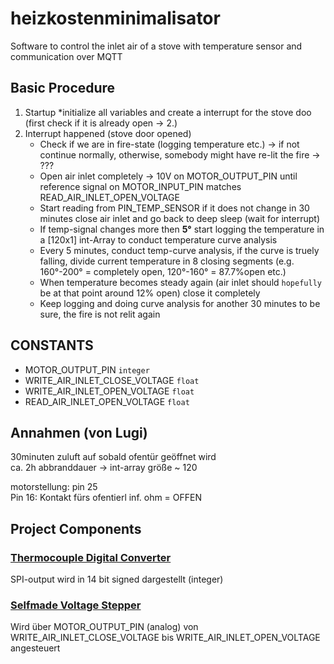 # heizkostenminimalisator
Software to control the inlet air of a stove with temperature sensor and communication over MQTT


## Basic Procedure
1. Startup
		*initialize all variables and create a interrupt for the stove doo (first check if it is already open -> 2.)
2. Interrupt happened (stove door opened)
	* Check if we are in fire-state (logging temperature etc.) -> if not continue normally, otherwise, somebody might have re-lit the fire -> ???
	* Open air inlet completely -> 10V on MOTOR_OUTPUT_PIN until reference signal on MOTOR_INPUT_PIN matches READ_AIR_INLET_OPEN_VOLTAGE
	* Start reading from PIN_TEMP_SENSOR if it does not change in 30 minutes close air inlet and go back to deep sleep (wait for interrupt)
	* If temp-signal changes more then **5°** start logging the temperature in a [120x1] int-Array to conduct temperature curve analysis
	* Every 5 minutes, conduct temp-curve analysis, if the curve is truely falling, divide current temperature in 8 closing segments (e.g. 160°-200° = completely open, 120°-160° = 87.7%open etc.)
	* When temperature becomes steady again (air inlet should `hopefully` be at that point around 12% open) close it completely
	* Keep logging and doing curve analysis for another 30 minutes to be sure, the fire is not relit again 
  
## CONSTANTS
- MOTOR_OUTPUT_PIN `integer`
- WRITE_AIR_INLET_CLOSE_VOLTAGE `float`
- WRITE_AIR_INLET_OPEN_VOLTAGE `float`
- READ_AIR_INLET_OPEN_VOLTAGE `float`

## Annahmen (von Lugi)
30minuten zuluft auf sobald ofentür geöffnet wird  
ca. 2h abbranddauer -> int-array größe ~ 120  

motorstellung: pin 25  
Pin 16: Kontakt fürs ofentierl inf. ohm = OFFEN  
  
## Project Components
### [Thermocouple Digital Converter](https://cdn-shop.adafruit.com/datasheets/MAX31855.pdf)
SPI-output wird in 14 bit signed dargestellt (integer)
### [Selfmade Voltage Stepper](https://www.falstad.com/circuit/circuitjs.html?ctz=CQAgjCAMB0l3BWEBmAHAJmgdgGzoRmACzICcpkORIC6NNkNApgLRhgBQA5iEXCOlSpe-ZOkYSOAJwF9wORn0ZgFUBpA4BjEctVKBQtTHiRkETKRwJSgrAixEEkIjlRJjkTgCUQl+Yyp-NTonRmRodzVOABNfHCD0ORVGOmimADMAQwBXABsAF2kdIKJUFMSokw4Ad14ygQr9QWENPlIaGyDXYWTwKGh4thhkIhUcCmRrVGIcc3CIDR4qZU7lhupJHzWwQRBtnaMRcDoJfoQa4t7rOjBcKG49wzEQOzpnyVrruI6bog2Lr5+brfDQyYFAp4ndRFYG9cHxFLwDg+V7fMqMPynOSRCQRB7A5qPYTIZAI+5gwx+VGY8BI2Kw1QEyDCVIZHIFDj0wziYQEhDxVlZPKFCkswx8slgKoAewEEECikg5Fp-TgYH5+GCcpQHDQKBAADEIJEpYw2CAACLZfIATwAOgBnADCNs0uSYHCAA)

Wird über MOTOR_OUTPUT_PIN (analog) von WRITE_AIR_INLET_CLOSE_VOLTAGE bis WRITE_AIR_INLET_OPEN_VOLTAGE angesteuert


